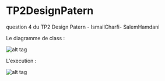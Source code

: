 # TP2DesignPatern
question 4 du TP2 Design Patern - IsmailCharfi- SalemHamdani

Le diagramme de class : 

![alt tag](https://drive.google.com/file/d/1degG2ciRXBuK-kfdYQLyalRMFpMwm92j/view?usp=sharing)

L'execution  : 


![alt tag](https://drive.google.com/file/d/1aw9IsKbDh-gIC-7WN5qT6v5H6N79SHIi/view?usp=sharing)
